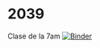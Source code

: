 # 2039
Clase de la 7am
[![Binder](https://mybinder.org/badge_logo.svg)](https://mybinder.org/v2/gh/AlexPina5/2039/main)
